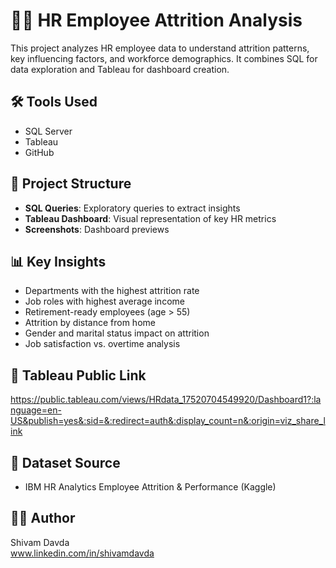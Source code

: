 # 🧑‍💼 HR Employee Attrition Analysis

This project analyzes HR employee data to understand attrition patterns, key influencing factors, and workforce demographics. It combines SQL for data exploration and Tableau for dashboard creation.

## 🛠 Tools Used
- SQL Server
- Tableau
- GitHub

## 📁 Project Structure
- **SQL Queries**: Exploratory queries to extract insights
- **Tableau Dashboard**: Visual representation of key HR metrics
- **Screenshots**: Dashboard previews

## 📊 Key Insights
- Departments with the highest attrition rate
- Job roles with highest average income
- Retirement-ready employees (age > 55)
- Attrition by distance from home
- Gender and marital status impact on attrition
- Job satisfaction vs. overtime analysis

## 🔗 Tableau Public Link
https://public.tableau.com/views/HRdata_17520704549920/Dashboard1?:language=en-US&publish=yes&:sid=&:redirect=auth&:display_count=n&:origin=viz_share_link

## 📌 Dataset Source
- IBM HR Analytics Employee Attrition & Performance (Kaggle)

## 👨‍💻 Author
Shivam Davda  
www.linkedin.com/in/shivamdavda 
